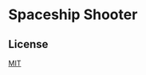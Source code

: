 # Spaceship Shooter

## License
[MIT](https://github.com/MochicStudio/spaceship-shooter/blob/master/LICENSE)
